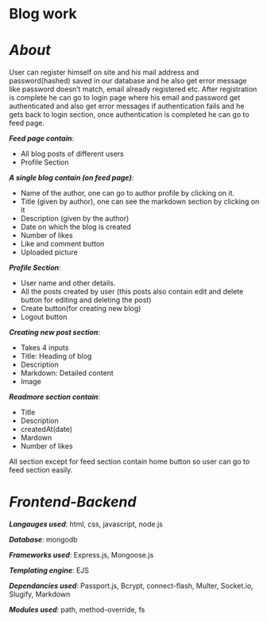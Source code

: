 # Blog work

# _About_

User can register himself on site and his mail address and password(hashed) saved in our database and he also get error message like password doesn’t match, email already registered etc. After registration is complete he can go to login page where his email and password get authenticated and also get error messages if authentication fails and he gets back to login section, once authentication is completed he can go to feed page.

**_Feed page contain_**:

-	All blog posts of different users
-	Profile Section

**_A single blog contain (on feed page)_**:

-	Name of the author, one can go to author profile by clicking on it.
-	Title (given by author), one can see the markdown section by clicking on it
-	Description (given by the author)
-	Date on which the blog is created
-	Number of likes
-	Like and comment button
-	Uploaded picture

**_Profile Section_**:

-	User name and other details.
-	All the posts created by user (this posts also contain edit and delete button for editing and deleting the post)
-	Create button(for creating new blog)
-	Logout button

**_Creating new post section_**:

-	Takes 4 inputs
-	Title: Heading of blog
-	Description
-	Markdown: Detailed content
-	Image

**_Readmore section contain_**:

-	Title
-	Description
-	createdAt(date)
-	Mardown
-	Number of likes

All section except for feed section contain home button so user can go to feed section easily.

# _Frontend-Backend_

**_Langauges used_**: html, css, javascript, node.js

**_Database_**: mongodb

**_Frameworks used_**: Express.js, Mongoose.js

**_Templating engine_**: EJS

**_Dependancies used_**: Passport.js, Bcrypt, connect-flash, Multer, Socket.io, Slugify, Markdown

**_Modules used_**: path, method-override, fs


